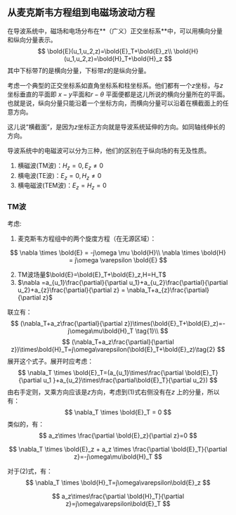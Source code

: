 ## 从麦克斯韦方程组到电磁场波动方程

在导波系统中，磁场和电场分布在**（广义）正交坐标系**中，可以用横向分量和纵向分量表示。
$$
\bold{E}(u_1,u_2,z)=\bold{E}_T+\bold{E}_z\\
\bold{H}(u_1,u_2,z)=\bold{H}_T+\bold{H}_z
$$
其中下标带$T$的是横向分量，下标带$z$的是纵向分量。

考虑一个典型的正交坐标系如直角坐标系和柱坐标系。他们都有一个$z$坐标，与$z$坐标垂直的平面即 $x-y$平面和$r-\theta$ 平面便都是这儿所说的横向分量所在的平面。也就是说，纵向分量只能沿着一个坐标方向，而横向分量可以沿着在横截面上的任意方向。

这儿说“横截面”，是因为$z$坐标正方向就是导波系统延伸的方向。如同轴线伸长的方向。



导波系统中的电磁波可以分为三种，他们的区别在于纵向场的有无及性质。

1. 横磁波(TM波)：$H_z=0,E_z\neq 0$
2. 横电波(TE波)：$E_z=0,H_z\neq 0$
3. 横电磁波(TEM波)：$E_z=H_z=0$



### TM波

考虑:

1. 麦克斯韦方程组中的两个旋度方程（在无源区域）：

$$
\nabla \times \bold{E} = -j\omega \mu \bold{H}\\
\nabla \times \bold{H} = j\omega \varepsilon \bold{E}
$$

2. TM波场量$\bold{E}=\bold{E}_T+\bold{E}_z,H=H_T$
3. $\nabla =a_{u_1}\frac{\partial}{\partial u_1}+a_{u_2}\frac{\partial}{\partial u_2}+a_{z}\frac{\partial}{\partial z} = \nabla_T+a_{z}\frac{\partial}{\partial z}$



联立有：
$$
(\nabla_T+a_z\frac{\partial}{\partial z})\times(\bold{E}_T+\bold{E}_z)=-j\omega\mu\bold{H}_T \tag{1}\\
$$
$$
(\nabla_T+a_z\frac{\partial}{\partial z})\times\bold{H}_T=j\omega\varepsilon(\bold{E}_T+\bold{E}_z)\tag{2}
$$
展开这个式子。展开时应考虑：
$$
\nabla_T \times \bold{E}_T=(a_{u_1}\times\frac{\partial \bold{E}_T}{\partial u_1 }+a_{u_2}\times\frac{\partial\bold{E}_T}{\partial u_2})
$$
由右手定则，叉乘方向应该是$z$方向，考虑到(1)式右侧没有在$z$ 上的分量，所以有：
$$
\nabla_T \times \bold{E}_T = 0
$$
类似的，有：
$$
a_z\times \frac{\partial \bold{E}_z}{\partial z}=0
$$

$$
\nabla_T \times \bold{E}_z + a_z \times \frac{\partial \bold{E}_T}{\partial z}=-j\omega\mu\bold{H}_T
$$

对于(2)式，有：
$$
\nabla_T \times \bold{H}_T=j\omega\varepsilon\bold{E}_z
$$

$$
a_z\times\frac{\partial \bold{H}_T}{\partial z}=j\omega\varepsilon\bold{E}_T
$$

